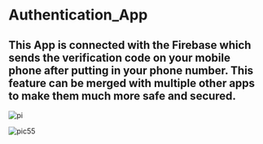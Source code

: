 # Authentication_App

## This App is connected with the Firebase which sends the verification code on your mobile phone after putting in your phone number. This feature can be merged with multiple other apps to make them much more safe and secured.

![pi](https://user-images.githubusercontent.com/67858387/105250016-095dc500-5b9f-11eb-9997-60da1e221ca0.jpeg)

![pic55](https://user-images.githubusercontent.com/67858387/105249934-ee8b5080-5b9e-11eb-81ae-bf3661972650.jpeg)

